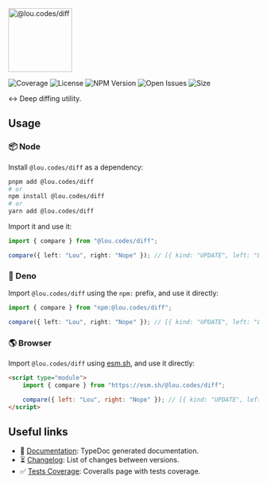<img id="logo" alt="@lou.codes/diff" src="https://lou.codes/logos/lou_codes_diff.svg" height="128" />

![Coverage][coverage-badge] ![License][license-badge]
![NPM Version][npm-version-badge] ![Open Issues][open-issues-badge]
![Size][size-badge]

↔️ Deep diffing utility.

## Usage

### 📦 Node

Install `@lou.codes/diff` as a dependency:

```bash
pnpm add @lou.codes/diff
# or
npm install @lou.codes/diff
# or
yarn add @lou.codes/diff
```

Import it and use it:

```typescript
import { compare } from "@lou.codes/diff";

compare({ left: "Lou", right: "Nope" }); // [{ kind: "UPDATE", left: "Lou", right: "Nope", path: [] }]
```

### 🦕 Deno

Import `@lou.codes/diff` using the `npm:` prefix, and use it directly:

```typescript
import { compare } from "npm:@lou.codes/diff";

compare({ left: "Lou", right: "Nope" }); // [{ kind: "UPDATE", left: "Lou", right: "Nope", path: [] }]
```

### 🌎 Browser

Import `@lou.codes/diff` using [esm.sh][esm.sh], and use it directly:

```html
<script type="module">
	import { compare } from "https://esm.sh/@lou.codes/diff";

	compare({ left: "Lou", right: "Nope" }); // [{ kind: "UPDATE", left: "Lou", right: "Nope", path: [] }]
</script>
```

## Useful links

-   📝 [Documentation][documentation]: TypeDoc generated documentation.
-   ⏳ [Changelog][changelog]: List of changes between versions.
-   ✅ [Tests Coverage][coverage]: Coveralls page with tests coverage.

<!-- Reference -->

[changelog]:
	https://github.com/loucyx/lou.codes/blob/main/packages/@lou.codes/diff/CHANGELOG.md
[coverage-badge]:
	https://img.shields.io/coveralls/github/loucyx/lou.codes.svg?labelColor=666&color=0a8
[coverage]: https://coveralls.io/github/loucyx/lou.codes
[documentation]: https://lou.codes/libraries/lou_codes_diff/
[esm.sh]: https://esm.sh
[license-badge]:
	https://img.shields.io/npm/l/@lou.codes/diff.svg?labelColor=666&color=0a8
[npm-version-badge]:
	https://img.shields.io/npm/v/@lou.codes/diff.svg?labelColor=666&color=0a8
[open-issues-badge]:
	https://img.shields.io/github/issues/loucyx/lou.codes.svg?labelColor=666&color=0a8
[size-badge]:
	https://img.shields.io/badge/dynamic/json?label=size&labelColor=666&color=0a8&suffix=KiB&query=%24.size&url=https%3A%2F%2Fraw.githubusercontent.com%2Floucyx%2Flou.codes%2Fmain%2Fpackages%2F%40lou.codes%2Fdiff%2Fpackage.json
[lou.codes]: https://lou.codes
